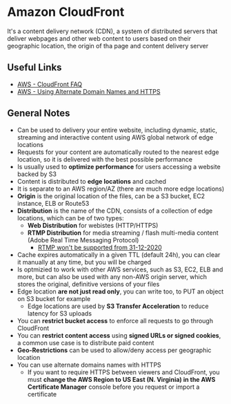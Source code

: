 # Amazon CloudFront
It's a content delivery network (CDN), a system of distributed servers that deliver webpages and other web content to users based on their geographic location, the origin of tha page and content delivery server

## Useful Links
- [AWS - CloudFront FAQ](https://aws.amazon.com/cloudfront/faqs)
- [AWS - Using Alternate Domain Names and HTTPS](https://docs.aws.amazon.com/AmazonCloudFront/latest/DeveloperGuide/using-https-alternate-domain-names.html)

## General Notes
- Can be used to delivery your entire website, including dynamic, static, streaming and interactive content using AWS global network of edge locations
- Requests for your content are automatically routed to the nearest edge location, so it is delivered with the best possible performance
- Is usually used to **optimize performance** for users accessing a website backed by S3
- Content is distributed to **edge locations** and cached
- It is separate to an AWS region/AZ (there are much more edge locations)
- **Origin** is the original location of the files, can be a S3 bucket, EC2 instance, ELB or Route53
- **Distribution** is the name of the CDN, consists of a collection of edge locations, which can be of two types:
    - **Web Distribution** for webistes (HTTP/HTTPS)
    - **RTMP Distribution** for media streaming / flash multi-media content (Adobe Real Time Messaging Protocol)
        - [RTMP won't be supported from 31-12-2020](https://forums.aws.amazon.com/ann.jspa?annID=7356) 
- Cache expires automatically in a given TTL (default 24h), you can clear it manually at any time, but you will be charged
- Is optmizied to work with other AWS services, such as S3, EC2, ELB and more, but can also be used with any non-AWS origin server, which stores the original, definitive versions of your files
- Edge location **are not just read only**, you can write too, to PUT an object on S3 bucket for example
    - Edge locations are used by **S3 Transfer Acceleration** to reduce latency for S3 uploads
- You can **restrict bucket access** to enforce all requests to go through CloudFront
- You can **restrict content access** using **signed URLs or signed cookies**, a common use case is to distribute paid content
- **Geo-Restrictions** can be used to allow/deny access per geographic location
- You can use alternate domains names with HTTPS
    - If you want to require HTTPS between viewers and CloudFront, you must **change the AWS Region to US East (N. Virginia) in the AWS Certificate Manager** console before you request or import a certificate